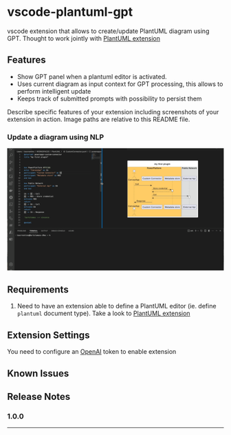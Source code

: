 # vscode-plantuml-gpt

vscode extension that allows to create/update PlantUML diagram using GPT. Thought to work jointly with [PlantUML extension]

## Features

* Show GPT panel when a plantuml editor is activated.
* Uses current diagram as input context for GPT processing, this allows to perform intelligent update
* Keeps track of submitted prompts with possibility to persist them

Describe specific features of your extension including screenshots of your extension in action. Image paths are relative to this README file.

### Update a diagram using NLP

![update diagram](images/update-diagram.gif)

## Requirements

1. Need to have an extension able to define a PlantUML editor (ie. define `plantuml` document type). Take a look to [PlantUML extension]

## Extension Settings

You need to configure an [OpenAI] token to enable extension

<!--
For example:

This extension contributes the following settings:

* `myExtension.enable`: Enable/disable this extension.
* `myExtension.thing`: Set to `blah` to do something.
-->

## Known Issues

<!--
Calling out known issues can help limit users opening duplicate issues against your extension.
-->

## Release Notes

### 1.0.0


---


[PlantUML extension]: https://marketplace.visualstudio.com/items?itemName=jebbs.plantuml
[OpenAI]: https://openai.com